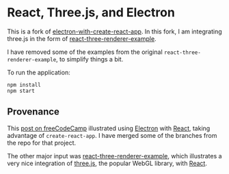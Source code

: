 # React, Three.js, and Electron

This is a fork of [electron-with-create-react-app](https://github.com/csepulv/electron-with-create-react-app).  In this fork, I am integrating three.js in the form of [react-three-renderer-example](https://github.com/toxicFork/react-three-renderer-example).

I have removed some of the examples from the original `react-three-renderer-example`, to simplify things a bit.

To run the application:

    npm install
    npm start

## Provenance

This [post on freeCodeCamp](https://medium.freecodecamp.com/building-an-electron-application-with-create-react-app-97945861647c#.ze6c9qin1) illustrated using [Electron](https://electron.atom.io/) with [React](https://facebook.github.io/react/), taking advantage of `create-react-app`.  I have merged some of the branches from the repo for that project.

The other major input was [react-three-renderer-example](https://github.com/toxicFork/react-three-renderer-example), which illustrates a very nice integration of [three.js](https://threejs.org/), the popular WebGL library, with [React](https://facebook.github.io/react/).